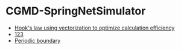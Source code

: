 # CGMD-SpringNetSimulator

- [Hook's law using vectorization to optimize calculation efficiency](https://www.evernote.com/shard/s684/sh/e64c16dd-3885-4f57-abc7-11ce2e81ecc7/8b18f685cd0cda006db347455ce6fcaf)
- [123](https://www.evernote.com/shard/s684/sh/504c3cc9-b1e9-46aa-a821-5620440172f8/a03f1424f7f6476bcbf1987e8d2f7676)
- [Periodic boundary](https://www.evernote.com/shard/s684/sh/26f71932-f02a-431c-b7d4-9c37676bb3f8/10bf2b138f78f63594a9c080b3cb7736)



